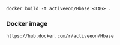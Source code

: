```
docker build -t activeeon/Hbase:<TAG> .
```

### Docker image
```
https://hub.docker.com/r/activeeon/Hbase
```
